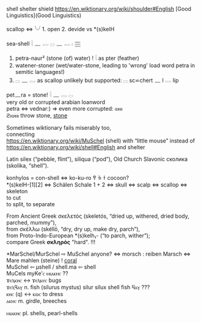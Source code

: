 shell shelter shield https://en.wiktionary.org/wiki/shoulder#English [Good Linguistics](Good Linguistics)  

scallop ⇔ 𓄋 1. open 2. devide vs *(s)kelH  

sea-shell  𓇋 𓈖 𓂋 𓊌 𓈖 𓂋 𓏤 𓈗  
1) petra-naur² (stone (of) water) !  𓇋 as pter (feather)  
2) watener-stoner (wet/water-stone, leading to 'wrong' load word petra in semitic languages!)  
3) 𓊌 𓈖 𓂋 as scallop unlikely but supported: 𓊌 sc⋍chert 𓈖 l 𓂋 lip  

pet𓈖ra = stone!  𓇋 𓈖 𓂋 𓊌  
very old or corrupted arabian loanword  
petra ⇔ vednar:) => even more corrupted: ⲱⲛⲓ  
ϩⲓⲱⲛⲓ 	 throw stone, [stone](stone)  

Sometimes wiktionary fails miserably too,  
connecting  
https://en.wiktionary.org/wiki/MuSchel (shell) with “little mouse” instead of  
https://en.wiktionary.org/wiki/shell#English and shelter  


Latin silex (“pebble, flint”), siliqua (“pod”), Old Church Slavonic сколика (skolika, “shell”).  

konhylos = con-shell  ⇔ ko-ku-ro 𐀒 𐀓 𐀫 cocoon?  
*(s)kelH-[1][2] ⇔ Schälen Schale 1 + 2 ⇔ skull ⇔ scalp ⇔ scallop ⇔ skeleton  
    to cut  
    to split, to separate  

From Ancient Greek σκελετός (skeletós, “dried up, withered, dried body, parched, mummy”),  
from σκέλλω (skéllō, “dry, dry up, make dry, parch”),  
from Proto-Indo-European *(s)kelh₁- (“to parch, wither”);  
compare Greek **σκληρός** "hard". !!!  

*MarSchel/MurSchel ⇨ MuSchel anyone? ⇔ morsch : reiben Marsch ⇔ Mare mahlen (steine) ! [coral](coral)  
MuSchel ⇦ µshell / shell.ma ⇦ shell  
MuCels myKe'ⲥ ⲙⲓⲁⲕⲏⲥ ??  
ϫⲉⲗⲕⲏⲥ ↔ ϫⲉⲗⲕⲉⲥ 	 bugs  
ϫⲉⲗϥⲁⲩ 	 	n. fish (silurus mystus) silur silux shell fish ϥⲁⲩ ???  
ⲕⲏⲥ (q) ↔ ⲕⲱⲥ 	 to dress  
ⲁⲕⲏⲥ 	 	m. girdle, breeches  

ⲙⲓⲁⲕⲏⲥ 	 	pl. shells, pearl-shells  



